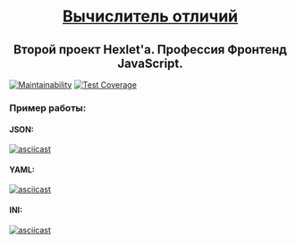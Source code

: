 <h1 align="center">
  <a href="https://ru.hexlet.io/professions/frontend/projects/46/goto/">
    Вычислитель отличий
  </a>
</h1>

<h2 align="center">Второй проект Hexlet'а. Профессия Фронтенд JavaScript.</h2>

[![Maintainability](https://api.codeclimate.com/v1/badges/7f8bc9fe6a171daccdcb/maintainability)](https://codeclimate.com/github/lociero/frontend-project-lvl2/maintainability)
[![Test Coverage](https://api.codeclimate.com/v1/badges/7f8bc9fe6a171daccdcb/test_coverage)](https://codeclimate.com/github/lociero/frontend-project-lvl2/test_coverage)

### Пример работы:

#### JSON:

[![asciicast](https://asciinema.org/a/4zziwE20SaFilyl4De1SBZSnm.svg)](https://asciinema.org/a/4zziwE20SaFilyl4De1SBZSnm)

#### YAML:

[![asciicast](https://asciinema.org/a/5YE48NOIvHxruIZeRtsN0N2gm.svg)](https://asciinema.org/a/5YE48NOIvHxruIZeRtsN0N2gm)

#### INI:

[![asciicast](https://asciinema.org/a/AppzeBo6FcEPBuGdCzTq5PZwN.svg)](https://asciinema.org/a/AppzeBo6FcEPBuGdCzTq5PZwN)
